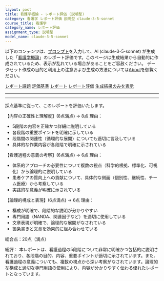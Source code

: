 ```yaml
---
layout: post
title: 看護学概論 - レポート評価 (説明型)
category: 看護学 レポート評価 説明型 claude-3-5-sonnet
course_title: 看護学
category_name: レポート評価
assignment_type: 説明型
model_name: claude-3-5-sonnet
---
```


以下のコンテンツは、[プロンプト](https://github.com/takedatoshiyuki/synthetic_assignments/tree/main/generated/看護学/claude-3-5-sonnet/prompt_レポート評価-説明型.md)を入力して、AI (claude-3-5-sonnet) が生成した「[看護学概論](/contents/看護学/)」のレポート評価です。このページは生成結果から自動的に作成されているため、表示が乱れている場合があることをご容赦ください。
データセット作成の目的と利用上の注意および生成の方法については[About](/About)を御覧ください。

[レポート課題](../レポート課題-説明型)
[評価基準](../評価基準-説明型)
[レポート](../レポート-説明型)
[レポート評価](../レポート評価-説明型)
[生成結果のみを表示](https://github.com/takedatoshiyuki/synthetic_assignments/tree/main/generated/看護学/claude-3-5-sonnet/レポート評価-説明型.md)
  

***
***
  
採点基準に従って、このレポートを評価いたします。

【内容の正確性と理解度】(8点満点) → 8点
理由：
- 5段階の内容を正確かつ詳細に説明している
- 各段階の重要ポイントを明確に示している
- 段階間の関連性（循環的な展開）についても適切に言及している
- 具体的な作業内容が各段階で明確に示されている

【看護過程の意義の考察】(6点満点) → 6点
理由：
- 体系的アプローチの必要性について複数の視点（科学的根拠、標準化、可視化）から論理的に説明している
- 患者ケアの質向上への貢献について、具体的な側面（個別性、継続性、チーム医療）から考察している
- 実践的な意義が明確に示されている

【論理的構成と表現】(6点満点) → 6点
理由：
- 構成が明確で、段階的な説明が分かりやすい
- 専門用語（NANDA、関連因子など）を適切に使用している
- 文章表現が明確で、論理的な展開がなされている
- 箇条書きと文章を効果的に組み合わせている

総合点：20点（満点）

総評：
本レポートは、看護過程の5段階について非常に明確かつ包括的に説明されており、各段階の目的、内容、重要ポイントが適切に示されています。また、看護過程の意義についても、複数の視点から深い考察がなされています。論理的な構成と適切な専門用語の使用により、内容が分かりやすく伝わる優れたレポートとなっています。
